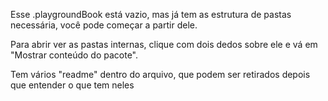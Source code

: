 Esse .playgroundBook está vazio, mas já tem as estrutura de pastas necessária, você pode começar a partir dele.

Para abrir ver as pastas internas, clique com dois dedos sobre ele e vá em "Mostrar conteúdo do pacote". 

Tem vários "readme" dentro do arquivo, que podem ser retirados depois que entender o que tem neles
